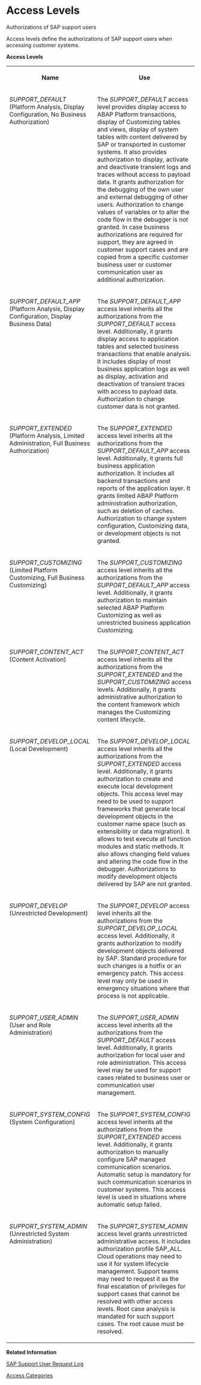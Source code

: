 <!-- loio3cdb582583b342fd82b3caf3f3763af8 -->

# Access Levels

Authorizations of SAP support users



Access levels define the authorizations of SAP support users when accessing customer systems.

**Access Levels**


<table>
<tr>
<th valign="top">

Name

</th>
<th valign="top">

Use

</th>
</tr>
<tr>
<td valign="top">

*SUPPORT\_DEFAULT* \(Platform Analysis, Display Configuration, No Business Authorization\)

</td>
<td valign="top">

The *SUPPORT\_DEFAULT* access level provides display access to ABAP Platform transactions, display of Customizing tables and views, display of system tables with content delivered by SAP or transported in customer systems. It also provides authorization to display, activate and deactivate transient logs and traces without access to payload data. It grants authorization for the debugging of the own user and external debugging of other users. Authorization to change values of variables or to alter the code flow in the debugger is not granted. In case business authorizations are required for support, they are agreed in customer support cases and are copied from a specific customer business user or customer communication user as additional authorization.

</td>
</tr>
<tr>
<td valign="top">

*SUPPORT\_DEFAULT\_APP* \(Platform Analysis, Display Configuration, Display Business Data\)

</td>
<td valign="top">

The *SUPPORT\_DEFAULT\_APP* access level inherits all the authorizations from the *SUPPORT\_DEFAULT* access level. Additionally, it grants display access to application tables and selected business transactions that enable analysis. It includes display of most business application logs as well as display, activation and deactivation of transient traces with access to payload data. Authorization to change customer data is not granted.

</td>
</tr>
<tr>
<td valign="top">

*SUPPORT\_EXTENDED* \(Platform Analysis, Limited Administration, Full Business Authorization\)

</td>
<td valign="top">

The *SUPPORT\_EXTENDED* access level inherits all the authorizations from the *SUPPORT\_DEFAULT\_APP* access level. Additionally, it grants full business application authorization. It includes all backend transactions and reports of the application layer. It grants limited ABAP Platform administration authorization, such as deletion of caches. Authorization to change system configuration, Customizing data, or development objects is not granted.

</td>
</tr>
<tr>
<td valign="top">

*SUPPORT\_CUSTOMIZING* \(Limited Platform Customizing, Full Business Customizing\)

</td>
<td valign="top">

The *SUPPORT\_CUSTOMIZING* access level inherits all the authorizations from the *SUPPORT\_DEFAULT\_APP* access level. Additionally, it grants authorization to maintain selected ABAP Platform Customizing as well as unrestricted business application Customizing.

</td>
</tr>
<tr>
<td valign="top">

*SUPPORT\_CONTENT\_ACT* \(Content Activation\)

</td>
<td valign="top">

The *SUPPORT\_CONTENT\_ACT* access level inherits all the authorizations from the *SUPPORT\_EXTENDED* and the *SUPPORT\_CUSTOMIZING* access levels. Additionally, it grants administrative authorization to the content framework which manages the Customizing content lifecycle.

</td>
</tr>
<tr>
<td valign="top">

*SUPPORT\_DEVELOP\_LOCAL* \(Local Development\)

</td>
<td valign="top">

The *SUPPORT\_DEVELOP\_LOCAL* access level inherits all the authorizations from the *SUPPORT\_EXTENDED* access level. Additionally, it grants authorization to create and execute local development objects. This access level may need to be used to support frameworks that generate local development objects in the customer name space \(such as extensibility or data migration\). It allows to test execute all function modules and static methods. It also allows changing field values and altering the code flow in the debugger. Authorizations to modify development objects delivered by SAP are not granted.

</td>
</tr>
<tr>
<td valign="top">

*SUPPORT\_DEVELOP* \(Unrestricted Development\)

</td>
<td valign="top">

The *SUPPORT\_DEVELOP* access level inherits all the authorizations from the *SUPPORT\_DEVELOP\_LOCAL* access level. Additionally, it grants authorization to modify development objects delivered by SAP. Standard procedure for such changes is a hotfix or an emergency patch. This access level may only be used in emergency situations where that process is not applicable.

</td>
</tr>
<tr>
<td valign="top">

*SUPPORT\_USER\_ADMIN* \(User and Role Administration\)

</td>
<td valign="top">

The *SUPPORT\_USER\_ADMIN* access level inherits all the authorizations from the *SUPPORT\_DEFAULT* access level. Additionally, it grants authorization for local user and role administration. This access level may be used for support cases related to business user or communication user management.

</td>
</tr>
<tr>
<td valign="top">

*SUPPORT\_SYSTEM\_CONFIG* \(System Configuration\)

</td>
<td valign="top">

The *SUPPORT\_SYSTEM\_CONFIG* access level inherits all the authorizations from the *SUPPORT\_EXTENDED* access level. Additionally, it grants authorization to manually configure SAP managed communication scenarios. Automatic setup is mandatory for such communication scenarios in customer systems. This access level is used in situations where automatic setup failed.

</td>
</tr>
<tr>
<td valign="top">

*SUPPORT\_SYSTEM\_ADMIN* \(Unrestricted System Administration\)

</td>
<td valign="top">

The *SUPPORT\_SYSTEM\_ADMIN* access level grants unrestricted administrative access. It includes authorization profile SAP\_ALL. Cloud operations may need to use it for system lifecycle management. Support teams may need to request it as the final escalation of privileges for support cases that cannot be resolved with other access levels. Root case analysis is mandated for such support cases. The root cause must be resolved.

</td>
</tr>
</table>

**Related Information**  


[SAP Support User Request Log](sap-support-user-request-log-934a027.md "")

[Access Categories](access-categories-7dbdd05.md "")

